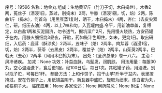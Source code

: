 序号：19596
名称：地金丸
组成：生地黄17斤（竹刀子切，木臼捣烂），木香2两，菟丝子（酒浸1日，蒸过，别捣末）2两，牛膝（酒浸1宿，切，焙）2两，陈曲1斤（捣末），何首乌（用黑豆蒸1复时，晒干，木臼捣末）4两，杏仁（去皮尖双仁，研，纸压去油）4两，以上7味和匀，入瓦罐内盛.令平，用新油单盖，复缚定，以白盐1两和灰泥固济，勿令透气，掘坑深广2尺，先用慢火烧热，方安药罐子在内，用糠火细细烧3昼夜，开验，药如豉汁色即住，如未，更烧1日。取出研细，入后药：鹿茸（酥涂炙）2两半，五味子（焙）2两半，肉苁蓉（酒浸1宿，切，焙）2两半，茯苓（去黑皮）2两半，覆盆子（焙）2两半，山茱萸2两半，巴戟天（去心）2两半（同用木臼捣为末）。
出处：《圣济总录》卷一八六。
主治：风冷诸疾。
加减：None
功效：补益血脉，乌髭发，润肌肤。
用法用量：每服30丸，空心温酒送下，食后更1服，经100日后，每日1次。其粘罐子药，用酒洗，别以瓶子贮，可每日1杯。
制备方法：上和作饼子，捣干山芋1斤半于盆内，表里按掩过。安在竹棚子上，用纸铺盖阴干，新瓦器中盛贮，旋取为细末，炼白蜜为丸，如梧桐子大。
临床应用：None
各家论述：None
用药禁忌：None
附注：None
